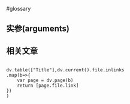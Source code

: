 #glossary

## 实参(arguments)



## 相关文章

```dataviewjs

dv.table(["Title"],dv.current().file.inlinks
.map(b=>{
    var page = dv.page(b)
    return [page.file.link]
})
)

```

